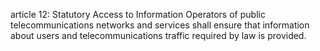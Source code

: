 article 12: Statutory Access to Information
Operators of public telecommunications networks and services shall ensure that information about users and telecommunications traffic required by law is provided.
<ul>
</ul>